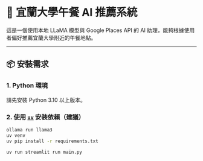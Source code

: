 # 🍱 宜蘭大學午餐 AI 推薦系統

這是一個使用本地 LLaMA 模型與 Google Places API 的 AI 助理，能夠根據使用者偏好推薦宜蘭大學附近的午餐地點。

---

## 📦 安裝需求

### 1. Python 環境
請先安裝 Python 3.10 以上版本。

### 2. 使用 [`uv`](https://github.com/astral-sh/uv) 安裝依賴（建議）
```bash
ollama run llama3
uv venv
uv pip install -r requirements.txt

uv run streamlit run main.py
